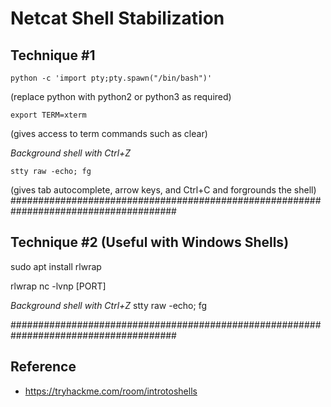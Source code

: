 # Netcat Shell Stabilization

## Technique #1
```
python -c 'import pty;pty.spawn("/bin/bash")'
```
(replace python with python2 or python3 as required)
```
export TERM=xterm
```
(gives access to term commands such as clear)

*Background shell with Ctrl+Z*
```
stty raw -echo; fg
```
(gives tab autocomplete, arrow keys, and Ctrl+C and forgrounds the shell)
######################################################################################
## Technique #2 (Useful with Windows Shells)

sudo apt install rlwrap

rlwrap nc -lvnp [PORT]

*Background shell with Ctrl+Z*
stty raw -echo; fg

######################################################################################

## Reference
* https://tryhackme.com/room/introtoshells
